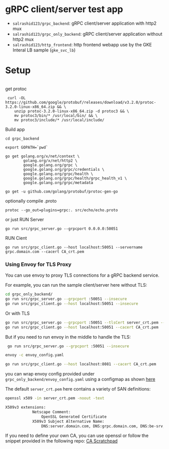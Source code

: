 # gRPC client/server test app


* `salrashid123/grpc_backend`: gRPC client/server application with http2 mux
* `salrashid123/grpc_only_backend`: gRPC client/server application without http2 mux
* `salrashid123/http_frontend`: http frontend webapp use by the GKE Interal LB sample (`gke_svc_lb`)

# Setup

```apt-get update -y && apt-get install -y build-essential wget unzip curl
```

get protoc

```
 curl -OL https://github.com/google/protobuf/releases/download/v3.2.0/protoc-3.2.0-linux-x86_64.zip && \
    unzip protoc-3.2.0-linux-x86_64.zip -d protoc3 && \
    mv protoc3/bin/* /usr/local/bin/ && \
    mv protoc3/include/* /usr/local/include/
```


Build app

```
cd grpc_backend

export GOPATH=`pwd`

go get golang.org/x/net/context \
        golang.org/x/net/http2 \
        google.golang.org/grpc \
        google.golang.org/grpc/credentials \
        google.golang.org/grpc/health \
        google.golang.org/grpc/health/grpc_health_v1 \
        google.golang.org/grpc/metadata

go get -u github.com/golang/protobuf/protoc-gen-go
```


optionally compile .proto

```
protoc --go_out=plugins=grpc:. src/echo/echo.proto
```


or just RUN Server

```
go run src/grpc_server.go --grpcport 0.0.0.0:50051
```

RUN Cient

```
go run src/grpc_client.go --host localhost:50051 --servername grpc.domain.com --cacert CA_crt.pem
```


### Using Envoy for TLS Proxy

You can use envoy to proxy TLS connections for a gRPC backend service.

For example, you can run the sample client/server here without TLS:

```bash
cd grpc_only_backend/
go run src/grpc_server.go --grpcport :50051 --insecure
go run src/grpc_client.go --host localhost:50051 --insecure
```

Or with TLS

```bash
go run src/grpc_server.go --grpcport :50051 --tlsCert server_crt.pem --tlsKey server_key.pem
go run src/grpc_client.go --host localhost:50051 --cacert CA_crt.pem
```

But if you need to run envoy in the middle to handle the TLS:

```bash
 go run src/grpc_server.go --grpcport :50051 --insecure

envoy -c envoy_config.yaml 

go run src/grpc_client.go --host localhost:8081 --cacert CA_crt.pem
```

you can wrap envoy config provided under `grpc_only_backend/envoy_config.yaml` using a configmap as shown [here](https://github.com/salrashid123/gcegrpc/blob/master/gke_ingress_lb/gke_ingress_lb_envoy/fe-deployment.yaml#L19)


The default `server_crt.pem` here contains a variety of SAN definitions:

```bash
openssl x509 -in server_crt.pem -noout -text

X509v3 extensions:
            Netscape Comment: 
                OpenSSL Generated Certificate
            X509v3 Subject Alternative Name: 
                DNS:server.domain.com, DNS:grpc.domain.com, DNS:be-srv, DNS:be-srv.default.svc.cluster.local, DNS:be-srv-lb, DNS:be-srv-lb.default.svc.cluster.local, DNS:grpc.domain.com, DNS:grpcweb.domain.com, IP Address:127.0.0.1

```

If you need to define your own CA, you can use openssl or follow the snippet provided in the following repo: [CA Scratchpad](https://github.com/salrashid123/ca_scratchpad)



